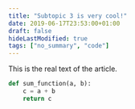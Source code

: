 ```yaml
---
title: "Subtopic 3 is very cool!"
date: 2019-06-17T23:53:00+01:00
draft: false
hideLastModified: true
tags: ["no_summary", "code"]
---
```


This is the real text of the article. 

```python
def sum_function(a, b):
    c = a + b
    return c
```